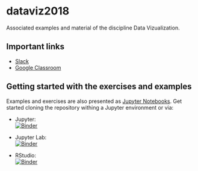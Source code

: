 # dataviz2018

Associated examples and material of the discipline Data Vizualization.


## Important links 

* [Slack]()
* [Google Classroom]()

## Getting started with the exercises and examples

Examples and exercises are also presented as [Jupyter Notebooks](http://jupyter-notebook-beginner-guide.readthedocs.io/en/latest/what_is_jupyter.html). 
Get started cloning the repository withing a Jupyter environment or via:

* Jupyter:  
[![Binder](https://mybinder.org/badge.svg)](https://mybinder.org/v2/gh/matheusmota/dataviz2018/master)

* Jupyter Lab:   
[![Binder](https://mybinder.org/badge.svg)](https://mybinder.org/v2/gh/matheusmota/dataviz2018/master?urlpath=lab)

* RStudio:   
[![Binder](http://mybinder.org/badge.svg)](https://mybinder.org/v2/gh/matheusmota/dataviz2018/master?urlpath=rstudio)